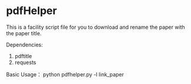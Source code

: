 # pdfHelper
 This is a facility script file for you to download and rename the paper with  the paper title.

Dependencies:
1. pdftitle
2. requests

Basic Usage：
 python pdfhelper.py -l link_paper

